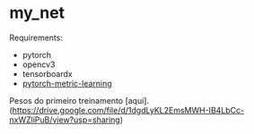# my_net

Requirements:
- pytorch
- opencv3
- tensorboardx
- [pytorch-metric-learning](https://github.com/KevinMusgrave/pytorch-metric-learning)

Pesos do primeiro treinamento [aqui].(https://drive.google.com/file/d/1dgdLyKL2EmsMWH-IB4LbCc-nxWZliPuB/view?usp=sharing)
